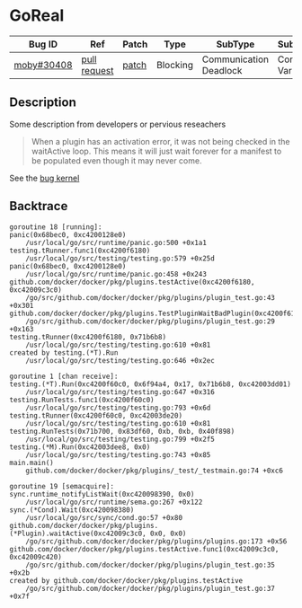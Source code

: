 
# GoReal

| Bug ID|  Ref | Patch | Type | SubType | SubsubType |
| ----  | ---- | ----  | ---- | ---- | ---- |
|[moby#30408]|[pull request]|[patch]| Blocking | Communication Deadlock | Condition Variable |

[moby#30408]:(moby30408_test.go)
[patch]:https://github.com/moby/moby/pull/30408/files
[pull request]:https://github.com/moby/moby/pull/30408
 
## Description

Some description from developers or pervious reseachers

> When a plugin has an activation error, it was not being checked in the
  waitActive loop. This means it will just wait forever for a manifest
  to be populated even though it may never come.

See the [bug kernel](../../../../goker/blocking/moby/30408/README.md)

## Backtrace

```
goroutine 18 [running]:
panic(0x68bec0, 0xc4200128e0)
	/usr/local/go/src/runtime/panic.go:500 +0x1a1
testing.tRunner.func1(0xc4200f6180)
	/usr/local/go/src/testing/testing.go:579 +0x25d
panic(0x68bec0, 0xc4200128e0)
	/usr/local/go/src/runtime/panic.go:458 +0x243
github.com/docker/docker/pkg/plugins.testActive(0xc4200f6180, 0xc42009c3c0)
	/go/src/github.com/docker/docker/pkg/plugins/plugin_test.go:43 +0x301
github.com/docker/docker/pkg/plugins.TestPluginWaitBadPlugin(0xc4200f6180)
	/go/src/github.com/docker/docker/pkg/plugins/plugin_test.go:29 +0x163
testing.tRunner(0xc4200f6180, 0x71b6b8)
	/usr/local/go/src/testing/testing.go:610 +0x81
created by testing.(*T).Run
	/usr/local/go/src/testing/testing.go:646 +0x2ec

goroutine 1 [chan receive]:
testing.(*T).Run(0xc4200f60c0, 0x6f94a4, 0x17, 0x71b6b8, 0xc42003dd01)
	/usr/local/go/src/testing/testing.go:647 +0x316
testing.RunTests.func1(0xc4200f60c0)
	/usr/local/go/src/testing/testing.go:793 +0x6d
testing.tRunner(0xc4200f60c0, 0xc42003de20)
	/usr/local/go/src/testing/testing.go:610 +0x81
testing.RunTests(0x71b700, 0x83df60, 0xb, 0xb, 0x40f898)
	/usr/local/go/src/testing/testing.go:799 +0x2f5
testing.(*M).Run(0xc42003dee8, 0x0)
	/usr/local/go/src/testing/testing.go:743 +0x85
main.main()
	github.com/docker/docker/pkg/plugins/_test/_testmain.go:74 +0xc6

goroutine 19 [semacquire]:
sync.runtime_notifyListWait(0xc420098390, 0x0)
	/usr/local/go/src/runtime/sema.go:267 +0x122
sync.(*Cond).Wait(0xc420098380)
	/usr/local/go/src/sync/cond.go:57 +0x80
github.com/docker/docker/pkg/plugins.(*Plugin).waitActive(0xc42009c3c0, 0x0, 0x0)
	/go/src/github.com/docker/docker/pkg/plugins/plugins.go:173 +0x56
github.com/docker/docker/pkg/plugins.testActive.func1(0xc42009c3c0, 0xc42009c420)
	/go/src/github.com/docker/docker/pkg/plugins/plugin_test.go:35 +0x2b
created by github.com/docker/docker/pkg/plugins.testActive
	/go/src/github.com/docker/docker/pkg/plugins/plugin_test.go:37 +0x7f
```

